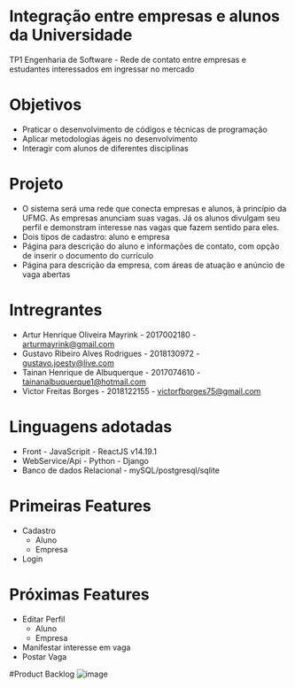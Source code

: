 # Integração entre empresas e alunos da Universidade
TP1 Engenharia de Software - Rede de contato entre empresas e estudantes interessados em ingressar no mercado

# Objetivos
* Praticar o desenvolvimento de códigos e técnicas de programação
* Aplicar metodologias ágeis no desenvolvimento
* Interagir com alunos de diferentes disciplinas

# Projeto
* O sistema será uma rede que conecta empresas e alunos, à princípio da UFMG. As empresas anunciam suas vagas. Já os alunos divulgam seu perfil e demonstram interesse nas vagas que fazem sentido para eles.
* Dois tipos de cadastro: aluno e empresa
* Página para descrição do aluno e informações de contato, com opção de inserir o documento do currículo
* Página para descrição da empresa, com áreas de atuação e anúncio de vaga abertas

# Intregrantes
* Artur Henrique Oliveira Mayrink - 2017002180 - arturmayrink@gmail.com
* Gustavo Ribeiro Alves Rodrigues - 2018130972 - gustavo.joesty@live.com
* Tainan Henrique de Albuquerque - 2017074610 - tainanalbuquerque1@hotmail.com
* Victor Freitas Borges - 2018122155 - victorfborges75@gmail.com

# Linguagens adotadas
* Front - JavaScripit - ReactJS v14.19.1
* WebService/Api - Python - Django
* Banco de dados Relacional - mySQL/postgresql/sqlite


# Primeiras Features
* Cadastro
  - Aluno
  - Empresa
* Login

# Próximas Features
* Editar Perfil
  - Aluno
  - Empresa
* Manifestar interesse em vaga
* Postar Vaga

#Product Backlog
![image](https://user-images.githubusercontent.com/68713622/164310187-24ce6df9-f0b8-4e0b-ac53-0a4334b4fd85.png)


